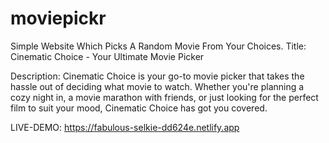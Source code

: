 # moviepickr
Simple Website Which Picks A Random Movie From Your Choices.
Title: Cinematic Choice - Your Ultimate Movie Picker

Description:
Cinematic Choice is your go-to movie picker that takes the hassle out of deciding what movie to watch. Whether you're planning a cozy night in, a movie marathon with friends, or just looking for the perfect film to suit your mood, Cinematic Choice has got you covered.

LIVE-DEMO:
https://fabulous-selkie-dd624e.netlify.app
